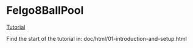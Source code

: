 # Felgo8BallPool
[Tutorial](https://htmlpreview.github.io/?https://github.com/atiemark/Felgo8BallPool/blob/main/doc/index.html)

Find the start of the tutorial in: doc/html/01-introduction-and-setup.html
